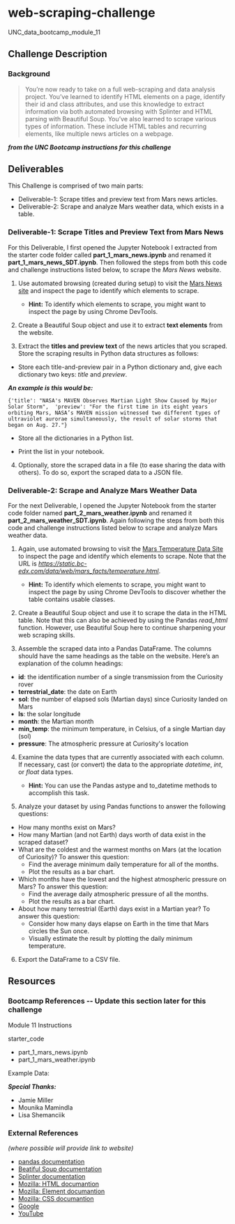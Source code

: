 # web-scraping-challenge
UNC_data_bootcamp_module_11

## Challenge Description
### Background
> You’re now ready to take on a full web-scraping and data analysis project. You’ve learned to identify HTML elements on a page, identify their id and class attributes, and use this knowledge to extract information via both automated browsing with Splinter and HTML parsing with Beautiful Soup. You’ve also learned to scrape various types of information. These include HTML tables and recurring elements, like multiple news articles on a webpage.

***from the UNC Bootcamp instructions for this challenge***

## Deliverables
This Challenge is comprised of two main parts:
* Deliverable-1: Scrape titles and preview text from Mars news articles.
* Deliverable-2: Scrape and analyze Mars weather data, which exists in a table.

### Deliverable-1: Scrape Titles and Preview Text from Mars News
For this Deliverable, I first opened the Jupyter Notebook I extracted from the starter code folder called __part_1_mars_news.ipynb__ and renamed it __part_1_mars_news_SDT.ipynb__. Then followed the steps from both this code and challenge instructions listed below, to scrape the _Mars News_ website.

1) Use automated browsing (created during setup) to visit the [Mars News site](https://static.bc-edx.com/data/web/mars_news/index.html) and inspect the page to identify which elements to scrape.

    * __Hint:__ To identify which elements to scrape, you might want to inspect the page by using Chrome DevTools.

2) Create a Beautiful Soup object and use it to extract __text elements__ from the website.

3) Extract the __titles and preview text__ of the news articles that you scraped. Store the scraping results in Python data structures as follows:

* Store each title-and-preview pair in a Python dictionary and, give each dictionary two keys: _title_ and _preview_.

***An example is this would be:***

``
{'title': "NASA's MAVEN Observes Martian Light Show Caused by Major Solar Storm", 
 'preview': "For the first time in its eight years orbiting Mars, NASA’s MAVEN mission witnessed two different types of ultraviolet aurorae simultaneously, the result of solar storms that began on Aug. 27."}
``

* Store all the dictionaries in a Python list.

* Print the list in your notebook.

4) Optionally, store the scraped data in a file (to ease sharing the data with others). To do so, export the scraped data to a JSON file.


### Deliverable-2: Scrape and Analyze Mars Weather Data
For the next Deliverable, I opened  the Jupyter Notebook from the starter code folder named __part_2_mars_weather.ipynb__ and renamed it __part_2_mars_weather_SDT.ipynb__. Again following the steps from both this code and challenge instructions listed below to scrape and analyze Mars weather data.

1) Again, use automated browsing to visit the [Mars Temperature Data Site](https://static.bc-edx.com/data/web/mars_facts/temperature.html) to inspect the page and identify which elements to scrape. Note that the URL is _https://static.bc-edx.com/data/web/mars_facts/temperature.html_.

    * __Hint:__ To identify which elements to scrape, you might want to inspect the page by using Chrome DevTools to discover whether the table contains usable classes.

2) Create a Beautiful Soup object and use it to scrape the data in the HTML table. Note that this can also be achieved by using the Pandas _read_html_ function. However, use Beautiful Soup here to continue sharpening your web scraping skills.

3) Assemble the scraped data into a Pandas DataFrame. The columns should have the same headings as the table on the website. Here’s an explanation of the column headings:
  * __id__: the identification number of a single transmission from the Curiosity rover
  * __terrestrial_date__: the date on Earth
  * __sol__: the number of elapsed sols (Martian days) since Curiosity landed on Mars
  * __ls__: the solar longitude
  * __month__: the Martian month
  * __min_temp__: the minimum temperature, in Celsius, of a single Martian day (sol)
  * __pressure__: The atmospheric pressure at Curiosity's location

4) Examine the data types that are currently associated with each column. If necessary, cast (or convert) the data to the appropriate _datetime_, _int_, or _float_ data types.

    * __Hint:__ You can use the Pandas astype and to_datetime methods to accomplish this task.

5) Analyze your dataset by using Pandas functions to answer the following questions:
  * How many months exist on Mars?
  * How many Martian (and not Earth) days worth of data exist in the scraped dataset?
  * What are the coldest and the warmest months on Mars (at the location of Curiosity)? To answer this question:
    * Find the average minimum daily temperature for all of the months.
    * Plot the results as a bar chart.
  * Which months have the lowest and the highest atmospheric pressure on Mars? To answer this question:
    * Find the average daily atmospheric pressure of all the months.
    * Plot the results as a bar chart.
  * About how many terrestrial (Earth) days exist in a Martian year? To answer this question:
    * Consider how many days elapse on Earth in the time that Mars circles the Sun once.
    * Visually estimate the result by plotting the daily minimum temperature.

6) Export the DataFrame to a CSV file.



## Resources
### Bootcamp References -- Update this section later for this challenge
Module 11 Instructions

starter_code
* part_1_mars_news.ipynb
* part_1_mars_weather.ipynb

Example Data:


***Special Thanks:***
* Jamie Miller
* Mounika Mamindla
* Lisa Shemanciik

### External References
_(where possible will provide link to website)_
* [pandas documentation](https://pandas.pydata.org/docs/reference/general_functions.html)
* [Beatiful Soup documentation](https://www.crummy.com/software/BeautifulSoup/bs4/doc/)
* [Splinter documentation](https://splinter.readthedocs.io/en/latest/)
* [Mozilla: HTML documantion](https://developer.mozilla.org/en-US/docs/Learn/HTML)
* [Mozilla: Element documantion](https://developer.mozilla.org/en-US/docs/Web/HTML/Element)
* [Mozilla: CSS documantion](https://developer.mozilla.org/en-US/docs/Learn/CSS)
* [Google](https://google.com)
* [YouTube](https://youtube.come)

